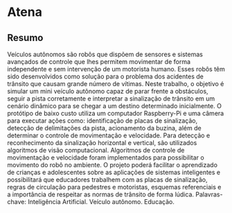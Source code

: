 # Atena

## Resumo

Veículos autônomos são robôs que dispõem de sensores e sistemas
avançados de controle que lhes permitem movimentar de forma independente e
sem intervenção de um motorista humano. Esses robôs têm sido desenvolvidos
como solução para o problema dos acidentes de trânsito que causam grande
número de vítimas. Neste trabalho, o objetivo é simular um mini veículo autônomo
capaz de parar frente a obstáculos, seguir a pista corretamente e interpretar a
sinalização de trânsito em um cenário dinâmico para se chegar a um destino
determinado inicialmente. O protótipo de baixo custo utiliza um computador
Raspberry-Pi e uma câmera para executar ações como: identificação de placas de
sinalização, detecção de delimitações da pista, acionamento da buzina, além de
determinar o controle de movimentação e velocidade. Para detecção e
reconhecimento da sinalização horizontal e vertical, são utilizados algoritmos de
visão computacional. Algoritmos de controle de movimentação e velocidade foram
implementados para possibilitar o movimento do robô no ambiente. O projeto poderá
facilitar o aprendizado de crianças e adolescentes sobre as aplicações de sistemas
inteligentes e possibilitará que educadores trabalhem com as placas de sinalização,
regras de circulação para pedestres e motoristas, esquemas referenciais e a
importância de respeitar as normas de trânsito de forma lúdica.
Palavras-chave: Inteligência Artificial. Veículo autônomo. Educação.

